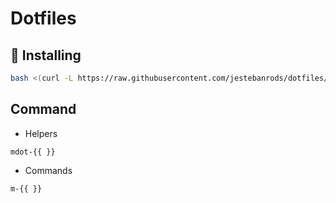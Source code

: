 # Dotfiles

## 🚀 Installing

```bash
bash <(curl -L https://raw.githubusercontent.com/jestebanrods/dotfiles/master/installer.sh)
```

## Command

* Helpers
```
mdot-{{ }}
```

* Commands
```
m-{{ }}
```
